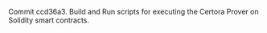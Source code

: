 Commit ccd36a3.                    Build and Run scripts for executing the Certora Prover on Solidity smart contracts.
